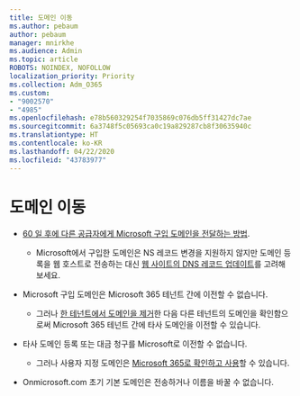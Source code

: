 ```yaml
---
title: 도메인 이동
ms.author: pebaum
author: pebaum
manager: mnirkhe
ms.audience: Admin
ms.topic: article
ROBOTS: NOINDEX, NOFOLLOW
localization_priority: Priority
ms.collection: Adm_O365
ms.custom:
- "9002570"
- "4985"
ms.openlocfilehash: e78b560329254f7035869c076db5ff31427dc7ae
ms.sourcegitcommit: 6a3748f5c05693ca0c19a829287cb8f30635940c
ms.translationtype: HT
ms.contentlocale: ko-KR
ms.lasthandoff: 04/22/2020
ms.locfileid: "43783977"
---
```

# <a name="domain-transfers"></a>도메인 이동

- [60 일 후에 다른 공급자에게 Microsoft 구입 도메인을 전달하는 방법](https://docs.microsoft.com/microsoft-365/admin/setup/domains-faq?view=o365-worldwide#can-i-transfer-a-domain-i-purchased-from-microsoft-to-another-provider).

    - Microsoft에서 구입한 도메인은 NS 레코드 변경을 지원하지 않지만 도메인 등록을 웹 호스트로 전송하는 대신 [웹 사이트의 DNS 레코드 업데이트](https://docs.microsoft.com/microsoft-365/admin/dns/update-dns-records-to-retain-current-hosting-provider?view=o365-worldwide)를 고려해 보세요.

- Microsoft 구입 도메인은 Microsoft 365 테넌트 간에 이전할 수 없습니다. 

    - 그러나 [한 테넌트에서 도메인을 제거](https://docs.microsoft.com/microsoft-365/admin/get-help-with-domains/remove-a-domain?view=o365-worldwide)한 다음 다른 테넌트의 도메인을 확인함으로써 Microsoft 365 테넌트 간에 타사 도메인을 이전할 수 있습니다.

- 타사 도메인 등록 또는 대금 청구를 Microsoft로 이전할 수 없습니다.

    - 그러나 사용자 지정 도메인은 [Microsoft 365로 확인하고 사용](https://docs.microsoft.com/microsoft-365/admin/setup/add-domain?view=o365-worldwide)할 수 있습니다.

- Onmicrosoft.com 초기 기본 도메인은 전송하거나 이름을 바꿀 수 없습니다.
